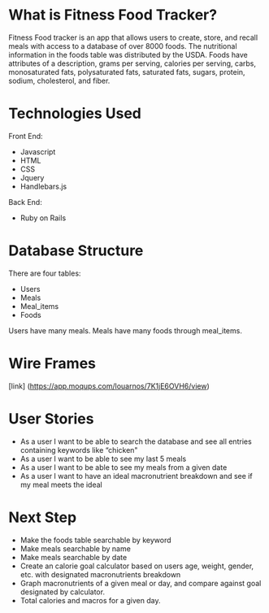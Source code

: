 # What is Fitness Food Tracker?

Fitness Food tracker is an app that allows users to create, store, and recall meals with access to a database of over 8000 foods. The nutritional information in the foods table was distributed by the USDA. Foods have attributes of a description, grams per serving, calories per serving, carbs, monosaturated fats, polysaturated fats, saturated fats, sugars, protein, sodium, cholesterol, and fiber.

# Technologies Used

Front End:
 - Javascript
 - HTML
 - CSS
 - Jquery
 - Handlebars.js
 
Back End:
 - Ruby on Rails

# Database Structure

There are four tables:
  - Users
  - Meals
  - Meal_items
  - Foods
    
Users have many meals. Meals have many foods through meal_items. 
    
# Wire Frames

[link] (https://app.moqups.com/louarnos/7K1jE6OVH6/view)

# User Stories

- As a user I want to be able to search the database and see all entries containing keywords like “chicken"
- As a user I want to be able to see my last 5 meals
- As a user I want to be able to see my meals from a given date
- As a user I want to have an ideal macronutrient breakdown and see if my meal meets the ideal

# Next Step

- Make the foods table searchable by keyword
- Make meals searchable by name
- Make meals searchable by date
- Create an calorie goal calculator based on users age, weight, gender, etc. with designated macronutrients breakdown
- Graph macronutrients of a given meal or day, and compare against goal designated by calculator. 
- Total calories and macros for a given day.
